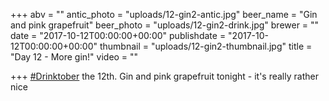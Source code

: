 +++
abv = ""
antic_photo = "uploads/12-gin2-antic.jpg"
beer_name = "Gin and pink grapefruit"
beer_photo = "uploads/12-gin2-drink.jpg"
brewer = ""
date = "2017-10-12T00:00:00+00:00"
publishdate = "2017-10-12T00:00:00+00:00"
thumbnail = "uploads/12-gin2-thumbnail.jpg"
title = "Day 12 - More gin!"
video = ""

+++
[#Drinktober](https://www.facebook.com/hashtag/drinktober?epa=HASHTAG) the 12th. Gin and pink grapefruit tonight - it's really rather nice